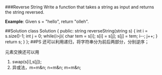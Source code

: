###Reverse String
Write a function that takes a string as input and returns the string reversed.

**Example**:
Given s = "hello", return "olleh".

##Solution
    class Solution {
    public:
    string reverseString(string s) {
        int i = s.size()-1;
        int j = 0;
        while(i>j){
            char tem = s[i];
            s[i] = s[j];
            s[j] = tem;
            i--;
            j++;
        }
        return s;
    }
    };
##PS
还可以利用递归，将字符串分为前后两部分，分别逆序；

元素交换还可以用

1. swap(s[i],s[j]);
2. 异或法，m=m&n; n=m&n; m=m&n;　